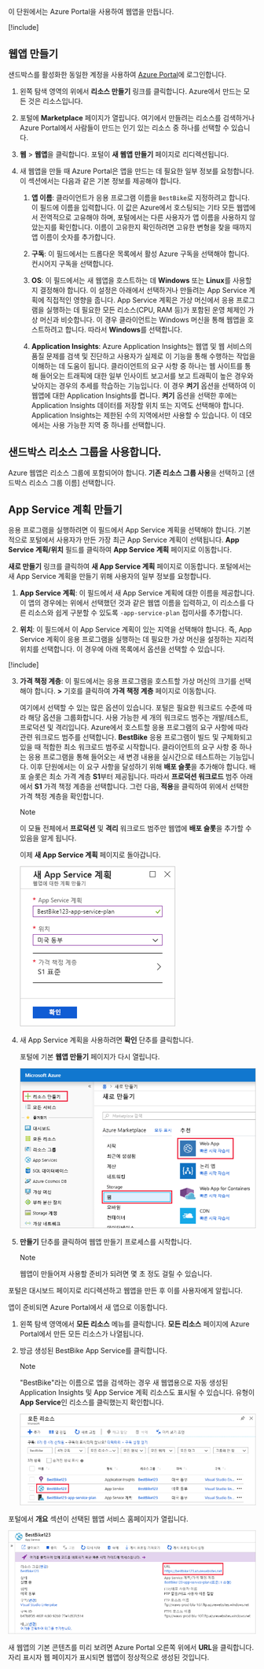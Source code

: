 이 단원에서는 Azure Portal을 사용하여 웹앱을 만듭니다.

[!include[](../../../includes/azure-sandbox-activate.md)]

## <a name="create-a-web-app"></a>웹앱 만들기

샌드박스를 활성화한 동일한 계정을 사용하여 [Azure Portal](https://portal.azure.com/learn.docs.microsoft.com?azure-portal=true)에 로그인합니다.

1. 왼쪽 탐색 영역의 위에서 **리소스 만들기** 링크를 클릭합니다. Azure에서 만드는 모든 것은 리소스입니다.

1. 포털에 **Marketplace** 페이지가 열립니다. 여기에서 만들려는 리소스를 검색하거나 Azure Portal에서 사람들이 만드는 인기 있는 리소스 중 하나를 선택할 수 있습니다.

1. **웹** > **웹앱**을 클릭합니다. 포털이 **새 웹앱 만들기** 페이지로 리디렉션됩니다.

1. 새 웹앱을 만들 때 Azure Portal은 앱을 만드는 데 필요한 일부 정보를 요청합니다. 이 섹션에서는 다음과 같은 기본 정보를 제공해야 합니다.

    1. **앱 이름**: 클라이언트가 응용 프로그램 이름을 `BestBike`로 지정하려고 합니다. 이 필드에 이름을 입력합니다. 이 값은 Azure에서 호스팅되는 기타 모든 웹앱에서 전역적으로 고유해야 하며, 포털에서는 다른 사용자가 앱 이름을 사용하지 않았는지를 확인합니다. 이름이 고유한지 확인하려면 고유한 변형을 찾을 때까지 앱 이름이 숫자를 추가합니다.

    2. **구독**: 이 필드에서는 드롭다운 목록에서 활성 Azure 구독을 선택해야 합니다. 컨시어지 구독을 선택합니다.

    3. **OS**: 이 필드에서는 새 웹앱을 호스트하는 데 **Windows** 또는 **Linux**를 사용할지 결정해야 합니다. 이 설정은 아래에서 선택하거나 만들려는 App Service 계획에 직접적인 영향을 줍니다. App Service 계획은 가상 머신에서 응용 프로그램을 실행하는 데 필요한 모든 리소스(CPU, RAM 등)가 포함된 운영 체제인 가상 머신과 비슷합니다. 이 경우 클라이언트는 Windows 머신을 통해 웹앱을 호스트하려고 합니다. 따라서 **Windows**를 선택합니다.

    4. **Application Insights**: Azure Application Insights는 웹앱 및 웹 서비스의 품질 문제를 검색 및 진단하고 사용자가 실제로 이 기능을 통해 수행하는 작업을 이해하는 데 도움이 됩니다. 클라이언트의 요구 사항 중 하나는 웹 사이트를 통해 들어오는 트래픽에 대한 일부 인사이트 보고서를 보고 트래픽이 높은 경우와 낮아지는 경우의 추세를 학습하는 기능입니다. 이 경우 **켜기** 옵션을 선택하여 이 웹앱에 대한 Application Insights를 켭니다. **켜기** 옵션을 선택한 후에는 Application Insights 데이터를 저장할 위치 또는 지역도 선택해야 합니다. Application Insights는 제한된 수의 지역에서만 사용할 수 있습니다. 이 데모에서는 사용 가능한 지역 중 하나를 선택합니다.

## <a name="use-the-sandbox-resource-group"></a>샌드박스 리소스 그룹을 사용합니다.

Azure 웹앱은 리소스 그룹에 포함되어야 합니다. **기존 리소스 그룹 사용**을 선택하고 <rgn>[샌드박스 리소스 그룹 이름]</rgn> 선택합니다.

## <a name="create-an-app-service-plan"></a>App Service 계획 만들기

응용 프로그램을 실행하려면 이 필드에서 App Service 계획을 선택해야 합니다. 기본적으로 포털에서 사용자가 만든 가장 최근 App Service 계획이 선택됩니다. **App Service 계획/위치** 필드를 클릭하여 **App Service 계획** 페이지로 이동합니다.

**새로 만들기** 링크를 클릭하여 **새 App Service 계획** 페이지로 이동합니다. 포털에서는 새 App Service 계획을 만들기 위해 사용자의 일부 정보를 요청합니다.

1. **App Service 계획**: 이 필드에서 새 App Service 계획에 대한 이름을 제공합니다. 이 앱의 경우에는 위에서 선택했던 것과 같은 웹앱 이름을 입력하고, 이 리소스를 다른 리소스와 쉽게 구분할 수 있도록 `-app-service-plan` 접미사를 추가합니다.

2. **위치**: 이 필드에서 이 App Service 계획이 있는 지역을 선택해야 합니다. 즉, App Service 계획이 응용 프로그램을 실행하는 데 필요한 가상 머신을 설정하는 지리적 위치를 선택합니다. 이 경우에 아래 목록에서 옵션을 선택할 수 있습니다.

[!include[](../../../includes/azure-sandbox-regions-first-mention-note-friendly.md)]

3. **가격 책정 계층**: 이 필드에서는 응용 프로그램을 호스트할 가상 머신의 크기를 선택해야 합니다. **>** 기호를 클릭하여 **가격 책정 계층** 페이지로 이동합니다.

    여기에서 선택할 수 있는 많은 옵션이 있습니다. 포털은 필요한 워크로드 수준에 따라 해당 옵션을 그룹화합니다. 사용 가능한 세 개의 워크로드 범주는 개발/테스트, 프로덕션 및 격리입니다. Azure에서 호스트할 응용 프로그램의 요구 사항에 따라 관련 워크로드 범주를 선택합니다. **BestBike** 응용 프로그램이 빌드 및 구체화되고 있을 때 적합한 최소 워크로드 범주로 시작합니다. 클라이언트의 요구 사항 중 하나는 응용 프로그램을 통해 들어오는 새 변경 내용을 실시간으로 테스트하는 기능입니다. 이후 단원에서는 이 요구 사항을 달성하기 위해 **배포 슬롯**을 추가해야 합니다. 배포 슬롯은 최소 가격 계층 **S1**부터 제공됩니다. 따라서 **프로덕션 워크로드** 범주 아래에서 **S1** 가격 책정 계층을 선택합니다. 그런 다음, **적용**을 클릭하여 위에서 선택한 가격 책정 계층을 확인합니다.

    > [!NOTE]
    > 이 모듈 전체에서 **프로덕션** 및 **격리** 워크로드 범주만 웹앱에 **배포 슬롯**을 추가할 수 있음을 알게 됩니다.

    이제 **새 App Service 계획** 페이지로 돌아갑니다.

    ![설정에서 이 연습의 예제 값이 적용된 새 App Service 계획 페이지를 보여 주는 스크린샷](../media/3-new-app-service-plan.PNG)

4. 새 App Service 계획을 사용하려면 **확인** 단추를 클릭합니다.

    포털에 기본 **웹앱 만들기** 페이지가 다시 열립니다.

    ![진행에 웹앱 리소스가 강조 표시된 Azure의 새로운 리소스 페이지를 보여 주는 스크린샷](../media/3-new-web-app.png)

5. **만들기** 단추를 클릭하여 웹앱 만들기 프로세스를 시작합니다.

    > [!NOTE]
    > 웹앱이 만들어져 사용할 준비가 되려면 몇 초 정도 걸릴 수 있습니다.

포털은 대시보드 페이지로 리디렉션하고 웹앱을 만든 후 이를 사용자에게 알립니다.

앱이 준비되면 Azure Portal에서 새 앱으로 이동합니다.

1. 왼쪽 탐색 영역에서 **모든 리소스** 메뉴를 클릭합니다. **모든 리소스** 페이지에 Azure Portal에서 만든 모든 리소스가 나열됩니다.

2. 방금 생성된 BestBike App Service를 클릭합니다.

    > [!NOTE]
    > "BestBike"라는 이름으로 앱을 검색하는 경우 새 웹앱용으로 자동 생성된 Application Insights 및 App Service 계획 리소스도 표시될 수 있습니다. 유형이 **App Service**인 리소스를 클릭했는지 확인합니다.

    ![새로 생성된 BestBike123 App Service가 강조 표시된 모든 리소스 페이지 내의 예제 검색 결과를 보여 주는 스크린샷](../media/3-web-app.PNG)

포털에서 **개요** 섹션이 선택된 웹앱 서비스 홈페이지가 열립니다.

![개요 섹션의 URL 링크가 강조 표시된 BestBike App Service 페이지를 보여 주는 스크린샷](../media/3-web-app-home.PNG)

새 웹앱의 기본 콘텐츠를 미리 보려면 Azure Portal 오른쪽 위에서 **URL**을 클릭합니다. 자리 표시자 웹 페이지가 표시되면 웹앱이 정상적으로 생성된 것입니다.
